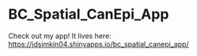 # BC_Spatial_CanEpi_App

Check out my app! It lives here: https://jdsimkin04.shinyapps.io/bc_spatial_canepi_app/ 

